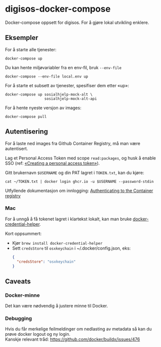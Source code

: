 # digisos-docker-compose
Docker-compose oppsett for digisos. For å gjøre lokal utvikling enklere.

## Eksempler

For å starte alle tjenester:

```shell
docker-compose up
```

Du kan hente miljøvariabler fra en env-fil, bruk `--env-file`

```shell
docker-compose --env-file local.env up
```

For å starte et subsett av tjenester, spesifiser dem etter «up»:

```shell\
docker-compose up sosialhjelp-mock-alt \
                  sosialhjelp-mock-alt-api
```

For å hente nyeste versjon av images:

```shell
docker-compose pull
```

## Autentisering

For å laste ned images fra Github Container Registry, må man være autentisert.

Lag et Personal Access Token med scope `read:packages`, og husk å enable SSO
(ref: [«Creating a personal access token»](https://docs.github.com/en/authentication/keeping-your-account-and-data-secure/creating-a-personal-access-token)).

Gitt brukernavn `$USERNAME` og din PAT lagret i `TOKEN.txt`, kan du kjøre:

```shell
cat ~/TOKEN.txt | docker login ghcr.io -u $USERNAME --password-stdin
```

Utfyllende dokumentasjon om innlogging:
[Authenticating to the Container registry](https://docs.github.com/en/packages/working-with-a-github-packages-registry/working-with-the-container-registry#authenticating-to-the-container-registry)


### Mac

For å unngå å få tokenet lagret i klartekst lokalt, kan man bruke [docker-credential-helper](https://github.com/docker/docker-credential-helpers).

Kort oppsummert:
* Kjør `brew install docker-credential-helper`
* Sett `credsStore` til `osxkeychain` i ~/.docker/config.json, eks:
  ```json
  {
    "credsStore": "osxkeychain"
  }
  ```


## Caveats
### Docker-minne
Det kan være nødvendig å justere minne til Docker.

### Debugging
Hvis du får merkelige feilmeldinger om nedlasting av metadata så kan du prøve docker logout og ny login.\
Kanskje relevant tråd: https://github.com/docker/buildx/issues/476
